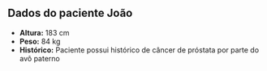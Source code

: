 ## Dados do paciente João
- **Altura:** 183 cm
- **Peso:** 84 kg
- **Histórico:** Paciente possui histórico de câncer de próstata por parte do avô paterno